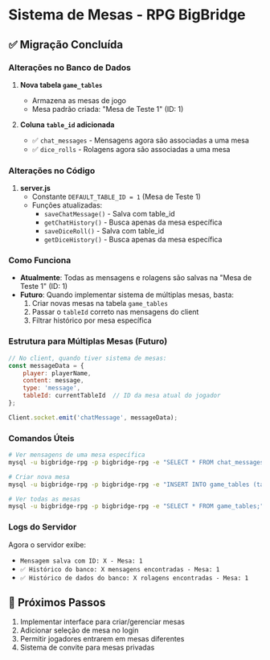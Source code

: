 # Sistema de Mesas - RPG BigBridge

## ✅ Migração Concluída

### Alterações no Banco de Dados

1. **Nova tabela `game_tables`**
   - Armazena as mesas de jogo
   - Mesa padrão criada: "Mesa de Teste 1" (ID: 1)

2. **Coluna `table_id` adicionada**
   - ✅ `chat_messages` - Mensagens agora são associadas a uma mesa
   - ✅ `dice_rolls` - Rolagens agora são associadas a uma mesa

### Alterações no Código

1. **server.js**
   - Constante `DEFAULT_TABLE_ID = 1` (Mesa de Teste 1)
   - Funções atualizadas:
     - `saveChatMessage()` - Salva com table_id
     - `getChatHistory()` - Busca apenas da mesa específica
     - `saveDiceRoll()` - Salva com table_id
     - `getDiceHistory()` - Busca apenas da mesa específica

### Como Funciona

- **Atualmente**: Todas as mensagens e rolagens são salvas na "Mesa de Teste 1" (ID: 1)
- **Futuro**: Quando implementar sistema de múltiplas mesas, basta:
  1. Criar novas mesas na tabela `game_tables`
  2. Passar o `tableId` correto nas mensagens do client
  3. Filtrar histórico por mesa específica

### Estrutura para Múltiplas Mesas (Futuro)

```javascript
// No client, quando tiver sistema de mesas:
const messageData = {
    player: playerName,
    content: message,
    type: 'message',
    tableId: currentTableId  // ID da mesa atual do jogador
};

Client.socket.emit('chatMessage', messageData);
```

### Comandos Úteis

```bash
# Ver mensagens de uma mesa específica
mysql -u bigbridge-rpg -p bigbridge-rpg -e "SELECT * FROM chat_messages WHERE table_id = 1 ORDER BY created_at DESC LIMIT 10;"

# Criar nova mesa
mysql -u bigbridge-rpg -p bigbridge-rpg -e "INSERT INTO game_tables (table_name, is_active) VALUES ('Nova Mesa', TRUE);"

# Ver todas as mesas
mysql -u bigbridge-rpg -p bigbridge-rpg -e "SELECT * FROM game_tables;"
```

### Logs do Servidor

Agora o servidor exibe:
- `Mensagem salva com ID: X - Mesa: 1`
- `✅ Histórico do banco: X mensagens encontradas - Mesa: 1`
- `✅ Histórico de dados do banco: X rolagens encontradas - Mesa: 1`

## 🎲 Próximos Passos

1. Implementar interface para criar/gerenciar mesas
2. Adicionar seleção de mesa no login
3. Permitir jogadores entrarem em mesas diferentes
4. Sistema de convite para mesas privadas
